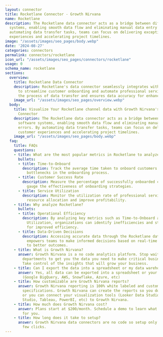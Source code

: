 ```yaml
---
layout: connector
title: Rocketlane Connector - Growth Nirvana
name: Rocketlane
description: The Rocketlane data connector acts as a bridge between different software
  systems, enabling smooth data flow and eliminating manual data entry errors. By
  automating data transfer tasks, teams can focus on delivering exceptional customer
  experiences and accelerating project timelines.
image: "/assets/images/seo_pages/body.webp"
date: '2024-08-27'
categories: connectors
permalink: connectors/rocketlane
icon_url: "/assets/images/seo_pages/connectors/rocketlane"
usage: 0
schema_name: rocketlane
sections:
  overview:
    title: Rocketlane Data Connector
    description: Rocketlane's data connector seamlessly integrates with various systems
      to streamline customer onboarding and automate professional services. It simplifies
      the process of data transfer and ensures data accuracy for enhanced productivity.
    image_url: "/assets/images/seo_pages/overview.webp"
  body:
    title: Visualize Your Rocketlane channel data with Growth Nirvana's Rocketlane
      Connector
    description: The Rocketlane data connector acts as a bridge between different
      software systems, enabling smooth data flow and eliminating manual data entry
      errors. By automating data transfer tasks, teams can focus on delivering exceptional
      customer experiences and accelerating project timelines.
    image_url: "/assets/images/seo_pages/body.webp"
  faq:
    title: FAQs
    questions:
    - title: What are the most popular metrics in Rocketlane to analyze?
      bullets:
      - title: Time-to-Onboard
        description: Track the average time taken to onboard customers and identify
          bottlenecks in the onboarding process.
      - title: Customer Success Rate
        description: Measure the percentage of successfully onboarded customers to
          gauge the effectiveness of onboarding strategies.
      - title: Service Utilization
        description: Monitor the utilization rate of professional services to optimize
          resource allocation and improve profitability.
    - title: Why analyze Rocketlane?
      bullets:
      - title: Operational Efficiency
        description: By analyzing key metrics such as Time-to-Onboard and Service
          Utilization, organizations can identify inefficiencies and streamline operations
          for improved efficiency.
      - title: Data-Driven Decisions
        description: Accessing accurate data through the Rocketlane data connector
          empowers teams to make informed decisions based on real-time insights, leading
          to better outcomes.
    - title: What is Growth Nirvana?
      answer: Growth Nirvana is a no code analytics platform. Stop waiting for other
        departments to get you the data you need to make critical business decisions.
        Take control of the insights that will grow your business.
    - title: Can I export the data into a spreadsheet or my data warehouse?
      answer: Yes, all data can be exported into a spreadsheet or your data warehouse
        (Google BigQuery, AWS, Snowflake, Azure, etc)
    - title: How customizable are Growth Nirvana reports?
      answer: Growth Nirvana reporting is 100% white labeled and customized to your
        specifications. Growth Nirvana can create the reports so you don’t have to
        or you can connect your visualization tools (Looker Data Studio/Google Data
        Studio, Tableau, PowerBI, etc) to Growth Nirvana.
    - title: How much does Growth Nirvana cost?
      answer: Plans start at $200/month. Schedule a demo to learn what plan is best
        for you.
    - title: How long does it take to setup?
      answer: Growth Nirvana data connectors are no code so setup only requires a
        few clicks.
---
```

